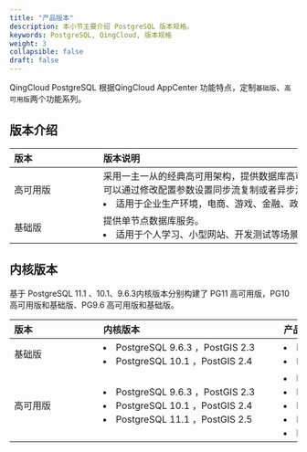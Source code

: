```yaml
---
title: "产品版本"
description: 本小节主要介绍 PostgreSQL 版本规格。 
keywords: PostgreSQL, QingCloud, 版本规格
weight: 3
collapsible: false
draft: false
---
```



QingCloud PostgreSQL 根据QingCloud AppCenter 功能特点，定制`基础版`、`高可用版`两个功能系列。

## 版本介绍

|<span style="display:inline-block;width:140px">版本</span> |<span style="display:inline-block;width:520px">版本说明</span>|
|:----|:----|
|   高可用版   |  采用一主一从的经典高可用架构，提供数据库高可用保障服务。主从节点可以通过修改配置参数设置同步流复制或者异步流复制模式。<li>适用于企业生产环境，电商、游戏、金融、政企等核心数据库场景。   |
|   基础版  |  提供单节点数据库服务。<li>适用于个人学习、小型网站、开发测试等场景。  |

## 内核版本

基于 PostgreSQL 11.1 、10.1、9.6.3内核版本分别构建了 PG11 高可用版，PG10 高可用版和基础版、PG9.6 高可用版和基础版。

|<span style="display:inline-block;width:140px">版本</span> |<span style="display:inline-block;width:300px">内核版本</span>|<span style="display:inline-block;width:240px">产品版本</span> |
|:----|:----|:----|
|基础版   |<li>PostgreSQL 9.6.3 ，PostGIS 2.3 <li>PostgreSQL 10.1 ，PostGIS 2.4   |<li>PG10-基础版-V1.1.0 <li> PG9.6-基础版-V1.1.0 | 
|高可用版 |<li>PostgreSQL 9.6.3 ，PostGIS 2.3 <li>PostgreSQL 10.1 ，PostGIS 2.4  <li>PostgreSQL 11.1 ，PostGIS 2.5 |<li>PG11-高可用版-V1.0.6 <li>PG10-高可用版-V1.1.4<li> PG9.6-高可用版-V1.1.4 <li>PG10-高可用版-V1.1.1<li> PG9.6-高可用版-V1.1.1 |
